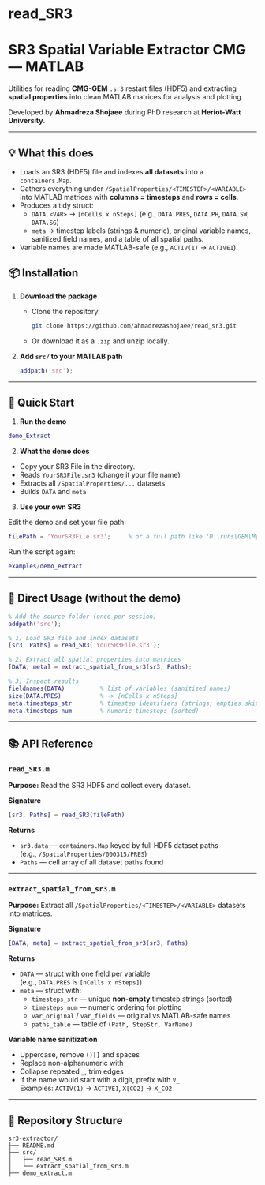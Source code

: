 # read_SR3
# SR3 Spatial Variable Extractor CMG — MATLAB

Utilities for reading **CMG-GEM** `.sr3` restart files (HDF5) and extracting **spatial properties** into clean MATLAB matrices for analysis and plotting.

Developed by **Ahmadreza Shojaee** during PhD research at **Heriot-Watt University**.

---

## 💡 What this does

- Loads an SR3 (HDF5) file and indexes **all datasets** into a `containers.Map`.
- Gathers everything under `/SpatialProperties/<TIMESTEP>/<VARIABLE>` into MATLAB matrices with **columns = timesteps** and **rows = cells**.
- Produces a tidy struct:
  - `DATA.<VAR>` → `[nCells x nSteps]` (e.g., `DATA.PRES`, `DATA.PH`, `DATA.SW`, `DATA.SG`)
  - `meta` → timestep labels (strings & numeric), original variable names, sanitized field names, and a table of all spatial paths.
- Variable names are made MATLAB-safe (e.g., `ACTIV(1)` → `ACTIVE1`).


## 📦 Installation

1. **Download the package**
   - Clone the repository:
     ```bash
     git clone https://github.com/ahmadrezashojaee/read_sr3.git
     ```
   - Or download it as a `.zip` and unzip locally.

2. **Add `src/` to your MATLAB path**
   ```matlab
   addpath('src');
   ```

---

## 🚀 Quick Start

1) **Run the demo**
```matlab
demo_Extract
```

2) **What the demo does**
- Copy your SR3 File in the directory.
- Reads `YourSR3File.sr3` (change it your file name)
- Extracts all `/SpatialProperties/...` datasets
- Builds `DATA` and `meta`

3) **Use your own SR3** 

Edit the demo and set your file path:
```matlab
filePath = 'YourSR3File.sr3';     % or a full path like 'D:\runs\GEM\MySimulation.SR3'
```
Run the script again:
```matlab
examples/demo_extract
```

---

## 🧪 Direct Usage (without the demo)

```matlab
% Add the source folder (once per session)
addpath('src');

% 1) Load SR3 file and index datasets
[sr3, Paths] = read_SR3('YourSR3File.sr3');

% 2) Extract all spatial properties into matrices
[DATA, meta] = extract_spatial_from_sr3(sr3, Paths);

% 3) Inspect results
fieldnames(DATA)          % list of variables (sanitized names)
size(DATA.PRES)           % -> [nCells x nSteps]
meta.timesteps_str        % timestep identifiers (strings; empties skipped)
meta.timesteps_num        % numeric timesteps (sorted)
```

---

## 📚 API Reference

### `read_SR3.m`
**Purpose:** Read the SR3 HDF5 and collect every dataset.

**Signature**
```matlab
[sr3, Paths] = read_SR3(filePath)
```

**Returns**
- `sr3.data` — `containers.Map` keyed by full HDF5 dataset paths  
  (e.g., `/SpatialProperties/000315/PRES`)
- `Paths` — cell array of all dataset paths found

---

### `extract_spatial_from_sr3.m`
**Purpose:** Extract all `/SpatialProperties/<TIMESTEP>/<VARIABLE>` datasets into matrices.

**Signature**
```matlab
[DATA, meta] = extract_spatial_from_sr3(sr3, Paths)
```

**Returns**
- `DATA` — struct with one field per variable  
  (e.g., `DATA.PRES` is `[nCells x nSteps]`)
- `meta` — struct with:
  - `timesteps_str` — unique **non-empty** timestep strings (sorted)
  - `timesteps_num` — numeric ordering for plotting
  - `var_original` / `var_fields` — original vs MATLAB-safe names
  - `paths_table` — table of `(Path, StepStr, VarName)`

**Variable name sanitization**
- Uppercase, remove `()[]` and spaces
- Replace non-alphanumeric with `_`
- Collapse repeated `_`, trim edges
- If the name would start with a digit, prefix with `V_`  
Examples: `ACTIV(1)` → `ACTIVE1`, `X[CO2]` → `X_CO2`

---

## 📂 Repository Structure

```
sr3-extractor/
├── README.md
├── src/
│   ├── read_SR3.m
│   └── extract_spatial_from_sr3.m
├── demo_extract.m
```

